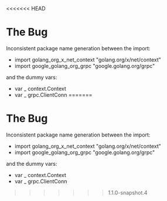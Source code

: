 <<<<<<< HEAD
# The Bug

Inconsistent package name generation between the import:

* import golang_org_x_net_context "golang.org/x/net/context"
* import google_golang_org_grpc "google.golang.org/grpc"

and the dummy vars:

* var _ context.Context
* var _ grpc.ClientConn
=======
# The Bug

Inconsistent package name generation between the import:

* import golang_org_x_net_context "golang.org/x/net/context"
* import google_golang_org_grpc "google.golang.org/grpc"

and the dummy vars:

* var _ context.Context
* var _ grpc.ClientConn
>>>>>>> 1.1.0-snapshot.4
